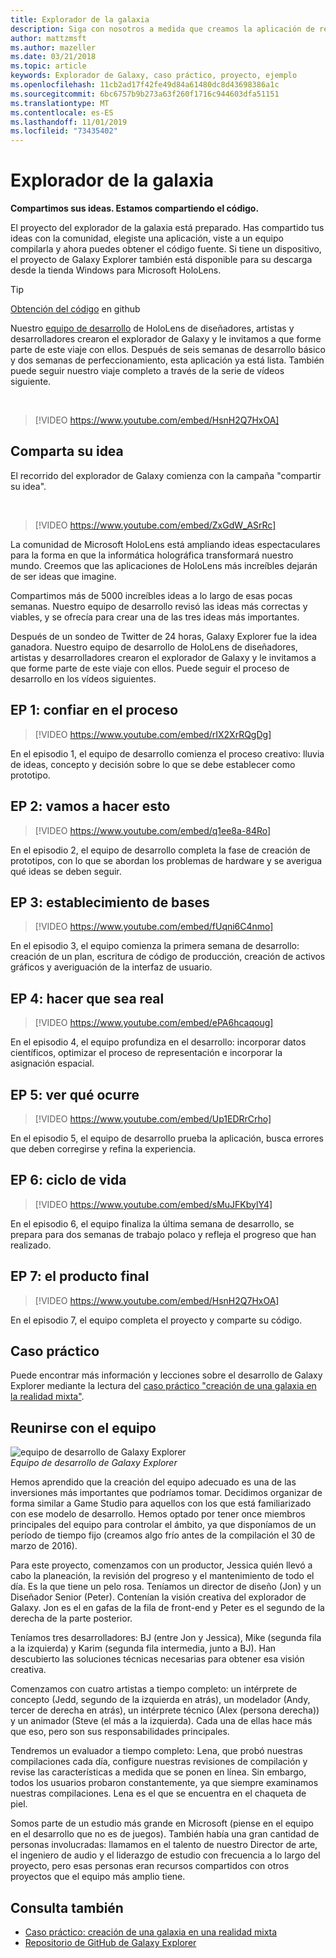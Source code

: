 ```yaml
---
title: Explorador de la galaxia
description: Siga con nosotros a medida que creamos la aplicación de realidad mixta Galaxy Explorer, el ganador de la campaña compartir su idea.
author: mattzmsft
ms.author: mazeller
ms.date: 03/21/2018
ms.topic: article
keywords: Explorador de Galaxy, caso práctico, proyecto, ejemplo
ms.openlocfilehash: 11cb2ad17f42fe49d84a61480dc8d43698386a1c
ms.sourcegitcommit: 6bc6757b9b273a63f260f1716c944603dfa51151
ms.translationtype: MT
ms.contentlocale: es-ES
ms.lasthandoff: 11/01/2019
ms.locfileid: "73435402"
---
```

# <a name="galaxy-explorer"></a>Explorador de la galaxia

**Compartimos sus ideas. Estamos compartiendo el código.**

El proyecto del explorador de la galaxia está preparado. Has compartido tus ideas con la comunidad, elegiste una aplicación, viste a un equipo compilarla y ahora puedes obtener el código fuente. Si tiene un dispositivo, el proyecto de Galaxy Explorer también está disponible para su descarga desde la tienda Windows para Microsoft HoloLens.
>[!TIP]
>[Obtención del código](https://github.com/Microsoft/GalaxyExplorer) en github

Nuestro [equipo de desarrollo](galaxy-explorer.md#meet-the-team) de HoloLens de diseñadores, artistas y desarrolladores crearon el explorador de Galaxy y le invitamos a que forme parte de este viaje con ellos. Después de seis semanas de desarrollo básico y dos semanas de perfeccionamiento, esta aplicación ya está lista. También puede seguir nuestro viaje completo a través de la serie de vídeos siguiente.

<br>

>[!VIDEO https://www.youtube.com/embed/HsnH2Q7HxOA]

## <a name="share-your-idea"></a>Comparta su idea

El recorrido del explorador de Galaxy comienza con la campaña "compartir su idea".

<br>

>[!VIDEO https://www.youtube.com/embed/ZxGdW_ASrRc]

La comunidad de Microsoft HoloLens está ampliando ideas espectaculares para la forma en que la informática holográfica transformará nuestro mundo. Creemos que las aplicaciones de HoloLens más increíbles dejarán de ser ideas que imagine.

Compartimos más de 5000 increíbles ideas a lo largo de esas pocas semanas. Nuestro equipo de desarrollo revisó las ideas más correctas y viables, y se ofrecía para crear una de las tres ideas más importantes.

Después de un sondeo de Twitter de 24 horas, Galaxy Explorer fue la idea ganadora. Nuestro equipo de desarrollo de HoloLens de diseñadores, artistas y desarrolladores crearon el explorador de Galaxy y le invitamos a que forme parte de este viaje con ellos. Puede seguir el proceso de desarrollo en los vídeos siguientes.

## <a name="ep-1-trust-the-process"></a>EP 1: confiar en el proceso

>[!VIDEO https://www.youtube.com/embed/rIX2XrRQgDg]

En el episodio 1, el equipo de desarrollo comienza el proceso creativo: lluvia de ideas, concepto y decisión sobre lo que se debe establecer como prototipo.

## <a name="ep-2-lets-do-this"></a>EP 2: vamos a hacer esto

>[!VIDEO https://www.youtube.com/embed/q1ee8a-84Ro]

En el episodio 2, el equipo de desarrollo completa la fase de creación de prototipos, con lo que se abordan los problemas de hardware y se averigua qué ideas se deben seguir.

## <a name="ep-3-laying-foundations"></a>EP 3: establecimiento de bases

>[!VIDEO https://www.youtube.com/embed/fUqni6C4nmo]

En el episodio 3, el equipo comienza la primera semana de desarrollo: creación de un plan, escritura de código de producción, creación de activos gráficos y averiguación de la interfaz de usuario.

## <a name="ep-4-make-it-real"></a>EP 4: hacer que sea real

>[!VIDEO https://www.youtube.com/embed/ePA6hcaqoug]

En el episodio 4, el equipo profundiza en el desarrollo: incorporar datos científicos, optimizar el proceso de representación e incorporar la asignación espacial.

## <a name="ep-5-see-what-happens"></a>EP 5: ver qué ocurre

>[!VIDEO https://www.youtube.com/embed/Up1EDRrCrho]

En el episodio 5, el equipo de desarrollo prueba la aplicación, busca errores que deben corregirse y refina la experiencia.

## <a name="ep-6-coming-to-life"></a>EP 6: ciclo de vida

>[!VIDEO https://www.youtube.com/embed/sMuJFKbylY4]

En el episodio 6, el equipo finaliza la última semana de desarrollo, se prepara para dos semanas de trabajo polaco y refleja el progreso que han realizado.

## <a name="ep-7-the-final-product"></a>EP 7: el producto final

>[!VIDEO https://www.youtube.com/embed/HsnH2Q7HxOA]

En el episodio 7, el equipo completa el proyecto y comparte su código.

## <a name="case-study"></a>Caso práctico

Puede encontrar más información y lecciones sobre el desarrollo de Galaxy Explorer mediante la lectura del [caso práctico "creación de una galaxia en la realidad mixta"](case-study-creating-a-galaxy-in-mixed-reality.md).

## <a name="meet-the-team"></a>Reunirse con el equipo

![equipo de desarrollo de Galaxy Explorer](images/syiteampic.jpg)<br>
*Equipo de desarrollo de Galaxy Explorer*

Hemos aprendido que la creación del equipo adecuado es una de las inversiones más importantes que podríamos tomar. Decidimos organizar de forma similar a Game Studio para aquellos con los que está familiarizado con ese modelo de desarrollo. Hemos optado por tener once miembros principales del equipo para controlar el ámbito, ya que disponíamos de un período de tiempo fijo (creamos algo frío antes de la compilación el 30 de marzo de 2016).

Para este proyecto, comenzamos con un productor, Jessica quién llevó a cabo la planeación, la revisión del progreso y el mantenimiento de todo el día. Es la que tiene un pelo rosa. Teníamos un director de diseño (Jon) y un Diseñador Senior (Peter). Contenían la visión creativa del explorador de Galaxy. Jon es el en gafas de la fila de front-end y Peter es el segundo de la derecha de la parte posterior.

Teníamos tres desarrolladores: BJ (entre Jon y Jessica), Mike (segunda fila a la izquierda) y Karim (segunda fila intermedia, junto a BJ). Han descubierto las soluciones técnicas necesarias para obtener esa visión creativa.

Comenzamos con cuatro artistas a tiempo completo: un intérprete de concepto (Jedd, segundo de la izquierda en atrás), un modelador (Andy, tercer de derecha en atrás), un intérprete técnico (Alex (persona derecha)) y un animador (Steve (el más a la izquierda). Cada una de ellas hace más que eso, pero son sus responsabilidades principales.

Tendremos un evaluador a tiempo completo: Lena, que probó nuestras compilaciones cada día, configure nuestras revisiones de compilación y revise las características a medida que se ponen en línea. Sin embargo, todos los usuarios probaron constantemente, ya que siempre examinamos nuestras compilaciones. Lena es el que se encuentra en el chaqueta de piel.

Somos parte de un estudio más grande en Microsoft (piense en el equipo en el desarrollo que no es de juegos). También había una gran cantidad de personas involucradas: llamamos en el talento de nuestro Director de arte, el ingeniero de audio y el liderazgo de estudio con frecuencia a lo largo del proyecto, pero esas personas eran recursos compartidos con otros proyectos que el equipo más amplio tiene.

## <a name="see-also"></a>Consulta también
* [Caso práctico: creación de una galaxia en una realidad mixta](case-study-creating-a-galaxy-in-mixed-reality.md)
* [Repositorio de GitHub de Galaxy Explorer](https://github.com/Microsoft/GalaxyExplorer)
